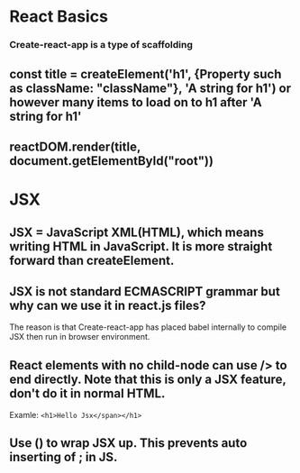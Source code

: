 # React Basics

### Create-react-app is a type of scaffolding

## const **title** = createElement('h1', {Property such as className: "className"}, 'A string for h1') or however many items to load on to h1 after 'A string for h1'

## reactDOM.render(**title**, document.getElementById("root"))

# JSX

## JSX = JavaScript XML(HTML), which means writing HTML in JavaScript. It is more straight forward than createElement.

## JSX is not standard ECMASCRIPT grammar but **why can we use it in react.js files?**
The reason is that Create-react-app has placed babel internally to compile JSX then run in browser environment.

## React elements with no child-node can use /> to end directly. Note that this is only a JSX feature, don't do it in normal HTML.

Examle: `<h1>Hello Jsx</span></h1>`

## Use () to wrap JSX up. This prevents auto inserting of ; in JS.